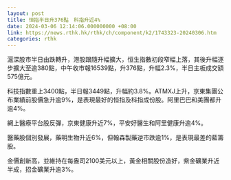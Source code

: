 ```yaml
---
layout: post
title: 恒指半日升376點　科指升近4%
date: 2024-03-06 12:14:06.000000000 +08:00
link: https://news.rthk.hk/rthk/ch/component/k2/1743323-20240306.htm
categories: rthk
---
```


滬深股市半日由跌轉升，港股跟隨升幅擴大，恒生指數初段窄幅上落，其後升幅逐步擴大至逾380點，中午收市報16539點，升376點，升幅2.3%，半日主板成交額575億元。

科技指數重上3400點，半日報3449點，升幅約3.8%。ATMXJ上升，京東集團公布業績前股價急升逾9%，是表現最好的恒指及科指成份股。阿里巴巴和美團都升逾4%。

網上醫療平台股反彈，京東健康升近7%，平安好醫生和阿里健康升逾4%。

醫藥股個別發展，藥明生物升近6%，但翰森製藥逆市跌逾1%，是表現最差的藍籌股。

金價創新高，並維持在每盎司2100美元以上，黃金相關股份造好，紫金礦業升近半成，招金礦業升逾3%。
